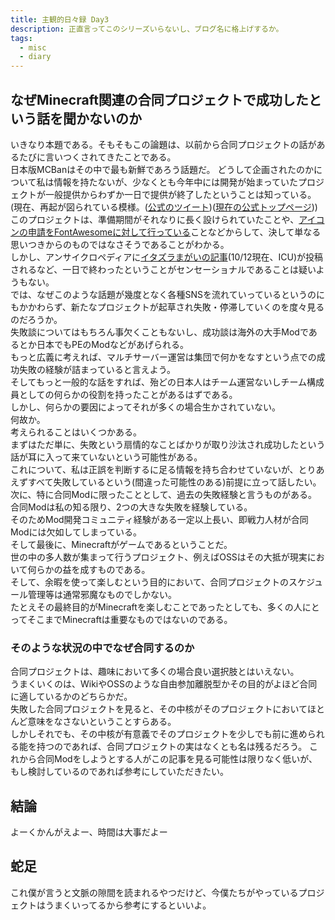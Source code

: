 ```yaml
---
title: 主観的日々録 Day3
description: 正直言ってこのシリーズいらないし、ブログ名に格上げするか。
tags:
  - misc
  - diary
---
```

## なぜMinecraft関連の合同プロジェクトで成功したという話を聞かないのか
いきなり本題である。そもそもこの論題は、以前から合同プロジェクトの話があるたびに言いつくされてきたことである。  
日本版MCBanはその中で最も新鮮であろう話題だ。
どうして企画されたのかについて私は情報を持たないが、少なくとも今年中には開発が始まっていたプロジェクトが一般提供からわずか一日で提供が終了したということは知っている。  
(現在、再起が図られている模様。([公式のツイート](https://twitter.com/JMBansOfficial/status/784724107476676608))([現在の公式トップページ](http://jmbans.net/)))  
このプロジェクトは、準備期間がそれなりに長く設けられていたことや、[アイコンの申請をFontAwesomeに対して行っている](https://github.com/FortAwesome/Font-Awesome/issues/9709)ことなどからして、決して単なる思いつきからのものではなさそうであることがわかる。  
しかし、アンサイクロペディアに[イタズラまがいの記事](http://ja.uncyclopedia.info/wiki/JMBans)(10/12現在、ICU)が投稿されるなど、一日で終わったということがセンセーショナルであることは疑いようもない。  
では、なぜこのような話題が幾度となく各種SNSを流れていっているというのにもかかわらず、新たなプロジェクトが起草され失敗・停滞していくのを度々見るのだろうか。  
失敗談についてはもちろん事欠くこともないし、成功談は海外の大手Modであるとか日本でもPEのModなどがあげられる。  
もっと広義に考えれば、マルチサーバー運営は集団で何かをなすという点での成功失敗の経験が詰まっていると言えよう。  
そしてもっと一般的な話をすれば、殆どの日本人はチーム運営ないしチーム構成員としての何らかの役割を持ったことがあるはずである。  
しかし、何らかの要因によってそれが多くの場合生かされていない。  
何故か。  
考えられることはいくつかある。  
まずはただ単に、失敗という扇情的なことばかりが取り沙汰され成功したという話が耳に入って来ていないという可能性がある。  
これについて、私は正誤を判断するに足る情報を持ち合わせていないが、とりあえずすべて失敗しているという(間違った可能性のある)前提に立って話したい。  
次に、特に合同Modに限ったこととして、過去の失敗経験と言うものがある。  
合同Modは私の知る限り、2つの大きな失敗を経験している。  
そのためMod開発コミュニティ経験がある一定以上長い、即戦力人材が合同Modには欠如してしまっている。  
そして最後に、Minecraftがゲームであるということだ。  
世の中の多人数が集まって行うプロジェクト、例えばOSSはその大抵が現実において何らかの益を成すものである。  
そして、余暇を使って楽しむという目的において、合同プロジェクトのスケジュール管理等は通常邪魔なものでしかない。  
たとえその最終目的がMinecraftを楽しむことであったとしても、多くの人にとってそこまでMinecraftは重要なものではないのである。  
### そのような状況の中でなぜ合同するのか
合同プロジェクトは、趣味において多くの場合良い選択肢とはいえない。  
うまくいくのは、WikiやOSSのような自由参加離脱型かその目的がよほど合同に適しているかのどちらかだ。  
失敗した合同プロジェクトを見ると、その中核がそのプロジェクトにおいてほとんど意味をなさないということすらある。  
しかしそれでも、その中核が有意義でそのプロジェクトを少しでも前に進められる能を持つのであれば、合同プロジェクトの実はなくとも名は残るだろう。 
これから合同Modをしようとする人がこの記事を見る可能性は限りなく低いが、もし検討しているのであれば参考にしていただきたい。
## 結論
よーくかんがえよー、時間は大事だよー
## 蛇足
これ僕が言うと文脈の隙間を読まれるやつだけど、今僕たちがやっているプロジェクトはうまくいってるから参考にするといいよ。
